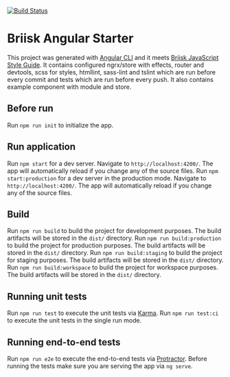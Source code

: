 [![Build Status](https://semaphoreci.com/api/v1/briisk-co/angular-starter/branches/master/badge.svg)](https://semaphoreci.com/briisk-co/angular-starter)

# Briisk Angular Starter

This project was generated with [Angular CLI](https://github.com/angular/angular-cli) and it meets [Briisk JavaScript Style Guide](https://github.com/briisk/briisk-javascript).
It contains configured ngrx/store with effects, router and devtools, scss for styles, htmllint, sass-lint and tslint which are run before every commit and tests which are run before every push.
It also contains example component with module and store.

## Before run

Run `npm run init` to initialize the app.

## Run application

Run `npm start` for a dev server. Navigate to `http://localhost:4200/`. The app will automatically reload if you change any of the source files.
Run `npm start:production` for a dev server in the production mode. Navigate to `http://localhost:4200/`. The app will automatically reload if you change any of the source files.

## Build

Run `npm run build` to build the project for development purposes. The build artifacts will be stored in the `dist/` directory.
Run `npm run build:production` to build the project for production purposes. The build artifacts will be stored in the `dist/` directory.
Run `npm run build:staging` to build the project for staging purposes. The build artifacts will be stored in the `dist/` directory.
Run `npm run build:workspace` to build the project for workspace purposes. The build artifacts will be stored in the `dist/` directory.

## Running unit tests

Run `npm run test` to execute the unit tests via [Karma](https://karma-runner.github.io).
Run `npm run test:ci` to execute the unit tests in the single run mode.

## Running end-to-end tests

Run `npm run e2e` to execute the end-to-end tests via [Protractor](http://www.protractortest.org/).
Before running the tests make sure you are serving the app via `ng serve`.
